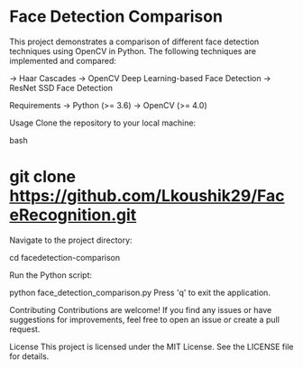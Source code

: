 # Face Detection Comparison
This project demonstrates a comparison of different face detection techniques using OpenCV in Python. The following techniques are implemented and compared:

-> Haar Cascades
-> OpenCV Deep Learning-based Face Detection
-> ResNet SSD Face Detection

Requirements
-> Python (>= 3.6)
-> OpenCV (>= 4.0)

Usage
Clone the repository to your local machine:

bash

# git clone https://github.com/Lkoushik29/FaceRecognition.git

Navigate to the project directory:

cd facedetection-comparison

Run the Python script:

 python face_detection_comparison.py
Press 'q' to exit the application.

Contributing
Contributions are welcome! If you find any issues or have suggestions for improvements, feel free to open an issue or create a pull request.

License
This project is licensed under the MIT License. See the LICENSE file for details.
